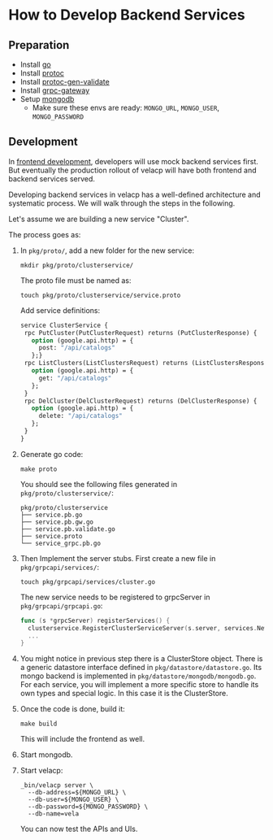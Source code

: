 # How to Develop Backend Services

## Preparation

- Install [go](https://golang.org/dl/)
- Install [protoc](https://grpc.io/docs/protoc-installation/)
- Install [protoc-gen-validate](https://github.com/envoyproxy/protoc-gen-validate)
- Install [grpc-gateway](https://github.com/grpc-ecosystem/grpc-gateway)
- Setup [mongodb](https://www.mongodb.com/)
  - Make sure these envs are ready: `MONGO_URL`, `MONGO_USER`, `MONGO_PASSWORD`

## Development

In [frontend development](./frontend.md), developers will use mock backend services first.
But eventually the production rollout of velacp will have both frontend and backend services served.

Developing backend services in velacp has a well-defined architecture and systematic process. We will walk through the steps in the following.

Let's assume we are building a new service "Cluster".

The process goes as:

1. In `pkg/proto/`, add a new folder for the new service:

   ```
   mkdir pkg/proto/clusterservice/
   ```

   The proto file must be named as:

   ```
   touch pkg/proto/clusterservice/service.proto
   ```

   Add service definitions:

   ```protobuf
   service ClusterService {
    rpc PutCluster(PutClusterRequest) returns (PutClusterResponse) {
      option (google.api.http) = {
        post: "/api/catalogs"
      };}
    rpc ListClusters(ListClustersRequest) returns (ListClustersResponse) {
      option (google.api.http) = {
        get: "/api/catalogs"
      };
    }
    rpc DelCluster(DelClusterRequest) returns (DelClusterResponse) {
      option (google.api.http) = {
        delete: "/api/catalogs"
      };
    }
   }
   ```

1. Generate go code:

   ```
   make proto
   ```

   You should see the following files generated in `pkg/proto/clusterservice/`:

   ```
   pkg/proto/clusterservice
   ├── service.pb.go
   ├── service.pb.gw.go
   ├── service.pb.validate.go
   ├── service.proto
   └── service_grpc.pb.go
   ```

1. Then Implement the server stubs. First create a new file in `pkg/grpcapi/services/`:

   ```
   touch pkg/grpcapi/services/cluster.go
   ```

   The new service needs to be registered to grpcServer in `pkg/grpcapi/grpcapi.go`:

   ```go
   func (s *grpcServer) registerServices() {
     clusterservice.RegisterClusterServiceServer(s.server, services.NewClusterService(datastore.NewClusterStore(s.ds), s.Logger))
     ...
   }
   ```

1. You might notice in previous step there is a ClusterStore object. There is a generic datastore interface defined in `pkg/datastore/datastore.go`. Its mongo backend is implemented in `pkg/datastore/mongodb/mongodb.go`. For each service, you will implement a more specific store to handle its own types and special logic. In this case it is the ClusterStore.

1. Once the code is done, build it:

   ```
   make build
   ```

   This will include the frontend as well.

1. Start mongodb.

1. Start velacp:

   ```
   _bin/velacp server \
     --db-address=${MONGO_URL} \
     --db-user=${MONGO_USER} \
     --db-password=${MONGO_PASSWORD} \
     --db-name=vela
   ```

   You can now test the APIs and UIs.
